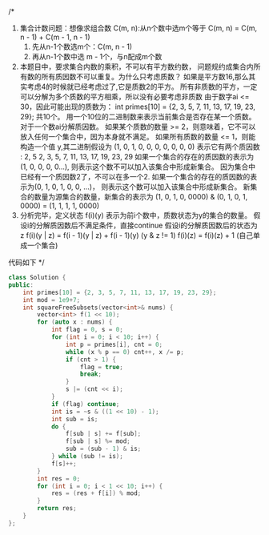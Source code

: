 /*
1. 集合计数问题：想像求组合数
C(m, n):从n个数中选m个等于 C(m, n) = C(m, n - 1) + C(m - 1, n - 1)
    1. 先从n-1个数选m个：C(m, n - 1)
    2. 再从n-1个数中选 m - 1个，与n配成m个数
2. 本题目中，要求集合内数的乘积，不可以有平方数约数，
    问题规约成集合内所有数的所有质因数不可以重复。为什么只考虑质数？
        如果是平方数16,那么其实考虑4的时候就已经考虑过了,它是质数2的平方。
        所有非质数的平方，一定可以分解为多个质数的平方相乘，所以没有必要考虑非质数
    由于数字ai <= 30，因此可能出现的质数为：
    int primes[10] = {2, 3, 5, 7, 11, 13, 17, 19, 23, 29}; 共10个。
    用一个10位的二进制数来表示当前集合是否存在某一个质数。
    对于一个数ai分解质因数。
        如果某个质数的数量 >=
2，则意味着，它不可以放入任何一个集合中，因为本身就不满足。 如果所有质数的数量
<= 1，则能构造一个值 y,其二进制假设为 (1, 0, 1, 0,  0,  0,  0,  0,  0,  0)
表示它有两个质因数 : 2, 5 2, 3, 5, 7, 11, 13, 17, 19, 23, 29
    如果一个集合的存在的质因数的表示为(1, 0, 0, 0, 0...),
则表示这个数不可以加入该集合中形成新集合。
    因为集合中已经有一个质因数2了，不可以在多一个2.
    如果一个集合的存在的质因数的表示为(0, 1, 0, 1, 0, 0, ...)，
则表示这个数可以加入该集合中形成新集合。
    新集合的数量为源集合的数量，新集合的表示为
    (1, 0, 1, 0, 0000) & (0, 1, 0, 1, 0000) = (1, 1, 1, 1, 0000)
3. 分析完毕，定义状态
f(i)(y) 表示为前i个数中，质数状态为y的集合的数量。
假设i的分解质因数后不满足条件，直接continue
假设i的分解质因数后的状态为 z
f(i)(y | z) = f(i - 1)(y | z) + f(i - 1)(y) (y & z != 1)
f(i)(z) = f(i)(z) + 1 (自己单成一个集合)

代码如下
*/
```c++
class Solution {
public:
    int primes[10] = {2, 3, 5, 7, 11, 13, 17, 19, 23, 29};
    int mod = 1e9+7;
    int squareFreeSubsets(vector<int>& nums) {
        vector<int> f(1 << 10);
        for (auto x : nums) {
            int flag = 0, s = 0;
            for (int i = 0; i < 10; i++) {
                int p = primes[i], cnt = 0;
                while (x % p == 0) cnt++, x /= p;
                if (cnt > 1) {
                    flag = true;
                    break;
                }
                s |= (cnt << i);
            }
            if (flag) continue;
            int is = ~s & ((1 << 10) - 1);
            int sub = is;
            do {
                f[sub | s] += f[sub];
                f[sub | s] %= mod;
                sub = (sub - 1) & is;
            } while (sub != is);
            f[s]++;
        }
        int res = 0;
        for (int i = 0; i < 1 << 10; i++) {
            res = (res + f[i]) % mod;
        }
        return res;
    }
};
```